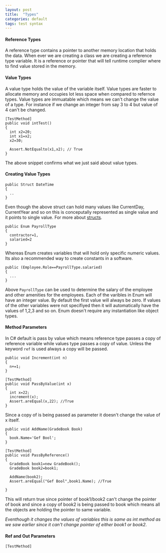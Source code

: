 ```yaml
---
layout: post
title:  "Types"
categories: default
tags: test syntax
---
```



#### Reference Types
A reference type contains a pointer to another memory location that holds the data. When ever we are creating a class we are creating a reference type variable. It is a reference or pointer that will tell runtime complier where to find value stored in the memory.

#### Value Types
A value type holds the value of the variable itself. Value types are faster to allocate memory and occupies lot less space when compared to refernce types. Value types are immuatable which means we can't change the value of a type. For instance if we change an integer from say 3 to 4 but value of 4 can't be changed.

```
[TestMethod]
public void intTest()
{
  int x2=20;
  int x1=x2;
  x2=30;
  
  Assert.NotEqualto(x1,x2); // True
}
```

The above snippet confirms what we just said about value types.  

#### Creating Value Types 
``` 
public Struct DateTime
{
  ..
}
```
Even though the above struct can hold many values like CurrentDay, CurrentYear and so on this is conceputally represented as single value
and it points to single value. For more about [structs](https://docs.microsoft.com/en-us/dotnet/csharp/programming-guide/classes-and-structs/using-structs).

``` 
public Enum PayrollType
{
  contractor=1,
  salaried=2
}
```
Whereas Enum creates variables that will hold only specific numeric values. Its also a recommended way to create constants in a software. 
```
public (Employee.Role==PayrollType.salaried)
{
  ...
}
```

Above `PayrollType` can be used to determine the salary of the employee and other amenities for the employees.  Each of the varibles in 
Enum will have an integer value. By default the first value will always be zero. If values of the other variables were not specifiyed
then it will automatically have the values of 1,2,3 and so on. Enum doesn't require any instantiation like object types.

#### Method Parameters

In C# default is pass by value which means reference type passes a copy of reference variable while values type passes a copy of value. 
Unless the keyword `ref` is used always a copy will be passed.

```
public void Increment(int n)
{
  n+=1;
}

[TestMethod]
public void PassByValue(int x)
{
  int x=22;
  increment(x);
  Assert.areEqual(x,22); //True
}
```
Since a copy of is being passed as parameter it doesn't change the value of x itself.
```
public void AddName(GradeBook Book)
{
  book.Name='Gef Bool';
}

[TestMethod]
public void PassByReference()
{
  GradeBook book1=new GradeBook();
  GradeBook book2=book1;
  
  AddName(book2);
  Assert.areEqual("Gef Bool",book1.Name); //True

}
```

This will return true since pointer of book1/book2 can't change the pointer of book and since a copy of book2 is being passed to book 
which means all the objects are holding the pointer to same variable.

_Eventhough it changes the values of variables this is same as int method as we saw earlier since it can't change pointer of either 
book1 or book2_.

#### Ref and Out Parameters 

```
[TestMethod]

```
